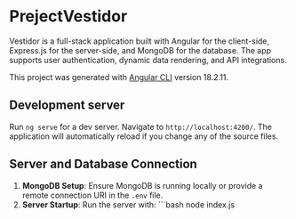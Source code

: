 # PrejectVestidor

Vestidor is a full-stack application built with Angular for the client-side, Express.js for the server-side, and MongoDB for the database. The app supports user authentication, dynamic data rendering, and API integrations.

This project was generated with [Angular CLI](https://github.com/angular/angular-cli) version 18.2.11.

## Development server

Run `ng serve` for a dev server. Navigate to `http://localhost:4200/`. The application will automatically reload if you change any of the source files.

## Server and Database Connection

1. **MongoDB Setup**: Ensure MongoDB is running locally or provide a remote connection URI in the `.env` file.
2. **Server Startup**: Run the server with: ```bash node index.js

   

